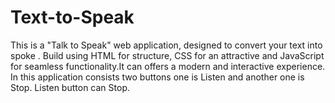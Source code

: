 # Text-to-Speak
This is a "Talk to Speak" web application, designed to convert your text into spoke . Build using  HTML for structure, CSS for an attractive and JavaScript for seamless functionality.It can offers a modern and interactive experience.  In this application consists two buttons one is Listen  and another one is Stop. Listen button can Stop.
